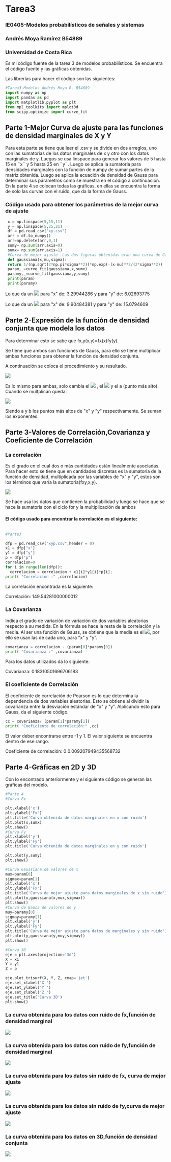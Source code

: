 # Tarea3 
### IE0405-Modelos probabilísticos de señales y sistemas 
### Andrés Moya Ramírez B54889
### Universidad de Costa Rica
Es mi código fuente de la tarea 3 de modelos probabilísticos. Se encuentra el código fuente y las gráficas obtenidas.

Las librerías para hacer el código son las siguientes:
```python
#Tarea3-Modelos Andrés Moya R. B54889
import numpy as np
import pandas as pd
import matplotlib.pyplot as plt
from mpl_toolkits import mplot3d
from scipy.optimize import curve_fit
```


## Parte 1-Mejor Curva de ajuste para las funciones de densidad marginales de X y Y
Para esta parte se tiene que leer el .csv y se divide en dos arreglos, uno con las sumatorias de los datos marginales de x y otro con los datos marginales de y. Luegos se usa linspace para generar los valores de 5 hasta 15 en ¨x¨ y 5 hasta 25 en ¨y¨. Luego se aplica la sumatoria para densidades marginales con la función de numpy de sumar partes de la matriz obtenida. Luego se aplica la ecuación de densidad de Gauss para determinar sus párametros como se muestra en el código a continuación. En la parte 4 se colocan todas las gráficas, en ellas se encuentra la forma de solo las curvas con el ruido, que da la forma de Gauss.
### Código usado para obtener los parámetros de la mejor curva de ajuste
```python
 x = np.linspace(5,15,11)
 y = np.linspace(5,25,21)
 df = pd.read_csv("xy.csv")
 arr = df.to_numpy()
 arr=np.delete(arr,0,1)
 sumy= np.sum(arr,axis=0)
 sumx= np.sum(arr,axis=1)
 #Curva de mejor ajuste .Las dos figuras obtenidas eran una curva de Gauss
 def gaussiana(x,mu,sigma):
 return 1/(np.sqrt(2*np.pi*sigma**2))*np.exp(-(x-mu)**2/(2*sigma**2))
 param,_=curve_fit(gaussiana,x,sumx)
 paramy,_=curve_fit(gaussiana,y,sumy)
 print(param)
 print(paramy)
```
Lo que da un <img src="https://render.githubusercontent.com/render/math?math=\sigma"> para "x" de: 3.29944286 y para "y" de: 6.02693775

Lo que da un <img src="https://render.githubusercontent.com/render/math?math=\mu"> para "x" de: 9.90484381 y para "y" de: 15.0794609 
## Parte 2-Expresión de la función de densidad conjunta que modela los datos

Para determinar esto se sabe que fx,y(x,y)=fx(x)fy(y).

Se tiene que ambos son funciones de Gauss, para ello se tiene multiplicar ambas funciones para obtener la función de densidad conjunta.

A continuación se coloca el procedimiento y su resultado.

<img src="https://render.githubusercontent.com/render/math?math=f(x)=ae^{-(x-\mu)^{2}/2\sigma^{2}}">

Es lo mismo para ambas, solo cambia el <img src="https://render.githubusercontent.com/render/math?math=\mu"> , el <img src="https://render.githubusercontent.com/render/math?math=\sigma"> y el a (punto más alto). Cuando se multplican queda:

<img src="https://render.githubusercontent.com/render/math?math=fx,y(x,y)=(ab)e^{-(x-\9.90484381)^{2}/2*3.29944286^{2}-(y-15.0794609)^{2}/2*6.02693775^{2}}">

Siendo a y b los puntos más altos de "x" y "y" respectivamente. Se suman los exponentes.

## Parte 3-Valores de Correlación,Covarianza y Coeficiente de Correlación
### La correlación
Es el grado en el cual dos o más cantidades están linealmente asociadas. Para hacer esto se tiene que en cantidades discretas es la sumatoria de la función de densidad, multiplicada por las variables de "x" y "y", estos son los términos que varía la sumatoria(fxy,x,y).

<img src="https://render.githubusercontent.com/render/math?math=Rxy=\Sigma%20\Sigma%20xyf_{xy}(x,y)">

Se hace usa los datos que contienen la probabilidad y luego se hace que se hace la sumatoria con el ciclo for y la multiplicación de ambos
#### El código usado para encontrar la correlación es el siguiente:
```python

#Parte3

dfp = pd.read_csv("xyp.csv",header = 0)
x1 = dfp["x"] 
y1 = dfp["y"] 
p = dfp["p"]
correlacion=0
for i in range(len(dfp)):
  correlacion = correlacion + x1[i]*y1[i]*p[i]; 
print( "Correlacion :" ,correlacion)

```
La correlación encontrada es la siguiente:

Correlación: 149.54281000000012
### La Covarianza
Indica el grado de variación de variación de dos variables aleatorias respecto a su medida. En la fórmula se hace la resta de la correlación y la media. Al ser una función de Gauss, se obtiene que la media es el <img src="https://render.githubusercontent.com/render/math?math=\mu">, por ello se usan las de cada uno, para "x" y "y".


```python
covarianza = correlacion - (param[0]*paramy[0])
print( "Covarianza :" ,covarianza)

```
Para los datos utilizados da lo siguiente:

Covarianza: 0.18310501696706183
### El coeficiente de Correlación
El coeficiente de correlación de Pearson es lo que determina la dependencia de dos variables aleatorias. Esto se obtiene al dividir la covarianza entre la desviación estándar de "x" y "y". Alplicando esto para Gauss, da el siguiente código.

```python
cc = covarianza/ (param[1]*paramy[1])
print( "Coeficiente de correlación:" ,cc)

```
El valor deber encontrarse entre -1 y 1. El valor siguiente se encuentra dentro de ese rango.

Coeficiente de correlación: 0 0.009207949435568732

## Parte 4-Gráficas en 2D y 3D

Con lo encontrado anteriormente y el siguiente código se generan las gráficas del modelo. 

```python
#Parte 4
#Curva Fx

plt.xlabel('x')
plt.ylabel('Fx')
plt.title('Curva obtenida de datos marginales en x con ruido')
plt.plot(x,sumx)
plt.show()
#Curva Fy
plt.xlabel('y')
plt.ylabel('Fy')
plt.title('Curva obtenida de datos marginales en y con ruido')

plt.plot(y,sumy)
plt.show()

#Curva Gaussiana de valores de x
mux=param[0]
sigmax=param[1]
plt.xlabel('x')
plt.ylabel('Fx')
plt.title('Curva de mejor ajuste para datos marginales de x sin ruido')
plt.plot(x,gaussiana(x,mux,sigmax))
plt.show()
#Curva de Gauss de valores de y
muy=paramy[0]
sigmay=paramy[1]
plt.xlabel('y')
plt.ylabel('Fy')
plt.title('Curva de mejor ajuste para datos de marginales y sin ruido')
plt.plot(y,gaussiana(y,muy,sigmay))
plt.show()

#Curva 3D
eje = plt.axes(projection='3d')
X = x1
Y = y1
Z = p

eje.plot_trisurf(X, Y, Z, cmap='jet')
eje.set_xlabel('X ')
eje.set_ylabel('Y ')
eje.set_zlabel('Z ')
eje.set_title('Curva 3D')
plt.show()

```
### La curva obtenida para los datos con ruido de fx,función de densidad marginal

<img src="https://github.com/andresmoyar/Tarea3/blob/master/CurvaFx.png">

### La curva obtenida para los datos con ruido de fy,función de densidad marginal

<img src="https://github.com/andresmoyar/Tarea3/blob/master/CurvaFy.png">


### La curva obtenida para los datos sin ruido de fx, curva de mejor ajuste

<img src="https://github.com/andresmoyar/Tarea3/blob/master/CurvaGaussianaFX.png">


### La curva obtenida para los datos sin ruido de fy,curva de mejor ajuste

<img src="https://github.com/andresmoyar/Tarea3/blob/master/CurvaGaussianaFy.png">


### La curva obtenida para los datos en 3D,función de densidad conjunta

<img src="https://github.com/andresmoyar/Tarea3/blob/master/Curva3D.png">


